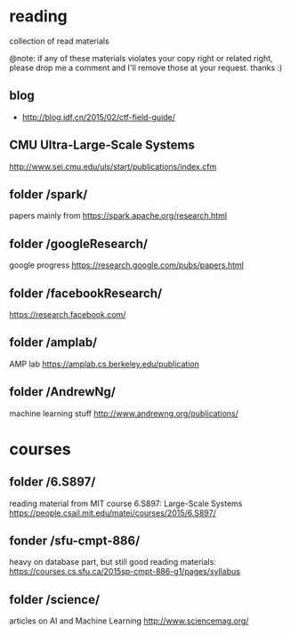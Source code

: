 # reading
collection of read materials

@note: if any of these materials violates your copy right or related right, please drop me a comment and I'll remove those at your request. thanks :)

## blog
* http://blog.idf.cn/2015/02/ctf-field-guide/

## CMU Ultra-Large-Scale Systems 
http://www.sei.cmu.edu/uls/start/publications/index.cfm

## folder /spark/
papers mainly from https://spark.apache.org/research.html

## folder /googleResearch/
google progress https://research.google.com/pubs/papers.html

## folder /facebookResearch/
https://research.facebook.com/

## folder /amplab/
AMP lab https://amplab.cs.berkeley.edu/publication

## folder /AndrewNg/
machine learning stuff http://www.andrewng.org/publications/


# courses
## folder /6.S897/
reading material from MIT course 6.S897: Large-Scale Systems https://people.csail.mit.edu/matei/courses/2015/6.S897/

## fonder /sfu-cmpt-886/
heavy on database part, but still good reading materials: https://courses.cs.sfu.ca/2015sp-cmpt-886-g1/pages/syllabus

## folder /science/
articles on AI and Machine Learning http://www.sciencemag.org/
